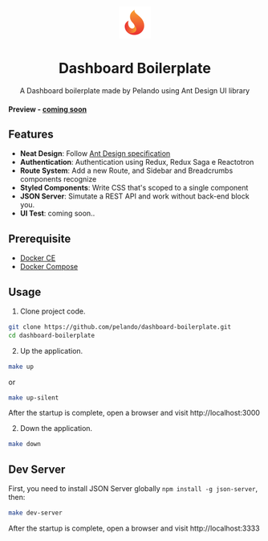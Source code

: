 <p align="center">
  <a href="http://github.com/zuiidea/antd-admin">
    <img alt="antd-pelando" height="64" src="./public/imgs/logo.svg">
  </a>
</p>

<h1 align="center">Dashboard Boilerplate</h1>

<div align="center">

A Dashboard boilerplate made by Pelando using Ant Design UI library

</div>

#### Preview - [coming soon](#)

## Features

- **Neat Design**: Follow [Ant Design specification](http://ant.design/)
- **Authentication**: Authentication using Redux, Redux Saga e Reactotron
- **Route System**: Add a new Route, and Sidebar and Breadcrumbs components recognize
- **Styled Components**: Write CSS that's scoped to a single component
- **JSON Server**: Simutate a REST API and work without back-end block you.
- **UI Test**: coming soon..

## Prerequisite

- [Docker CE](https://docs.docker.com/install/linux/docker-ce/ubuntu/)
- [Docker Compose](https://docs.docker.com/compose/overview/)

## Usage

1. Clone project code.

```bash
git clone https://github.com/pelando/dashboard-boilerplate.git
cd dashboard-boilerplate
```

2. Up the application.

```bash
make up
```

or

```bash
make up-silent
```

After the startup is complete, open a browser and visit http://localhost:3000

2. Down the application.

```bash
make down
```

## Dev Server

First, you need to install JSON Server globally `npm install -g json-server`, then:

```bash
make dev-server
```

After the startup is complete, open a browser and visit http://localhost:3333
